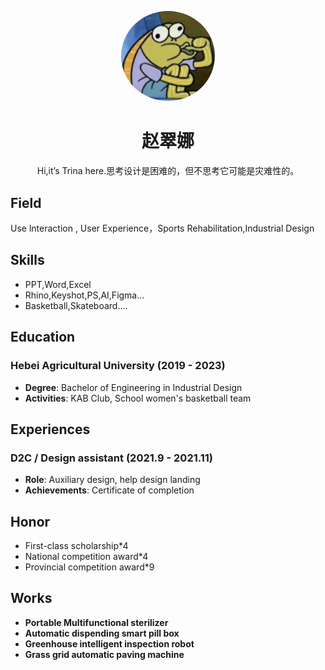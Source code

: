 <p align="center">
  <img width="150" src="https://github.com/wengstA/fab_hw/blob/main/_media/zcn.jpg?raw=true" alt="赵翠娜" style="border-radius:50%;">
</p>

<h1 align="center">赵翠娜</h1>

<p align="center">
  Hi,it’s Trina here.思考设计是困难的，但不思考它可能是灾难性的。
</p>

## Field
Use lnteraction , User Experience，Sports Rehabilitation,Industrial Design

## Skills
- PPT,Word,Excel
- Rhino,Keyshot,PS,AI,Figma...
- Basketball,Skateboard....

## Education
### Hebei Agricultural University (2019 - 2023)
- **Degree**: Bachelor of Engineering in Industrial Design
- **Activities**: KAB Club, School women's basketball team

## Experiences
### D2C / Design assistant (2021.9 - 2021.11)
- **Role**: Auxiliary design, help design landing
- **Achievements**: Certificate of completion
  

## Honor
- First-class scholarship*4
- National competition award*4
- Provincial competition award*9


## Works
- **Portable Multifunctional sterilizer**
- **Automatic dispending smart pill box**
- **Greenhouse intelligent inspection robot**
- **Grass grid automatic paving machine**





